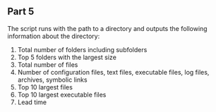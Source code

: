 ## Part 5

The script runs with the path to a directory and outputs the following information about the directory:

1) Total number of folders including subfolders
2) Top 5 folders with the largest size
3) Total number of files
4) Number of configuration files, text files, executable files, log files, archives, symbolic links
5) Top 10 largest files
6) Top 10 largest executable files
7) Lead time